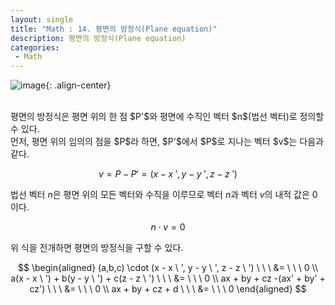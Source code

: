 ```yaml
---
layout: single
title: "Math : 14. 평면의 방정식(Plane equation)"
description: 평면의 방정식(Plane equation)
categories:
 - Math
---
```


![image](https://user-images.githubusercontent.com/38006679/160733039-caa01373-52b1-4d51-acf2-a68be8028a0b.png){: .align-center}

<br/>
평면의 방정식은 평면 위의 한 점 $P'$와 평면에 수직인 벡터 $n$(법선 벡터)로 정의할 수 있다.

<br/>
먼저, 평면 위의 임의의 점을 $P$라 하면, $P'$에서 $P$로 지나는 벡터 $v$는 다음과 같다.

$$
v = P - P' = (x - x \ ', y - y \ ', z - z \ ')
$$

법선 벡터 $n$은 평면 위의 모든 벡터와 수직을 이루므로 벡터 $n$과 벡터 $v$의 내적 값은 0이다.

$$
n \cdot v = 0
$$

위 식을 전개하면 평면의 방정식을 구할 수 있다.

$$
\begin{aligned} (a,b,c) \cdot (x - x \ ', y - y \ ', z - z \ ') \ \ \   &= \ \ \ 0 \\  a(x - x \ ') + b(y - y \ ') + c(z - z \ ') \ \ \ &= \ \ \ 0 \\ ax + by + cz -(ax' + by' + cz') \ \ \ &= \ \ \ 0 \\ ax + by + cz + d \ \ \ &= \ \ \ 0 \end{aligned}
$$